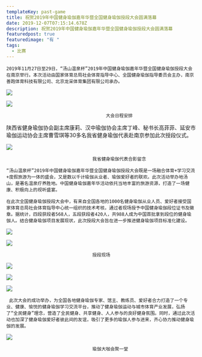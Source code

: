 ```yaml
---
templateKey: past-game
title: 祝贺2019年中国健身瑜伽嘉年华暨全国健身瑜伽授段大会圆满落幕
date: 2019-12-07T07:15:14.678Z
description: 祝贺2019年中国健身瑜伽嘉年华暨全国健身瑜伽授段大会圆满落幕
featuredpost: true
featuredimage: "有 "
tags:
  - 比赛
---
```

    2019年11月27日至29日，“汤山温泉杯”2019年中国健身瑜伽嘉年华暨全国健身瑜伽授段大会在南京举行。本次活动由国家体育总局社会体育指导中心、全国健身瑜伽指导委员会主办，南京善跑体育科技有限公司、北京龙采体育集团有限公司承办。

![](https://demotry.oss-cn-beijing.aliyuncs.com/%E7%A5%9D%E8%B4%BA2019%E5%B9%B4%E4%B8%AD%E5%9B%BD%E5%81%A5%E8%BA%AB%E7%91%9C%E4%BC%BD%E5%98%89%E5%B9%B4%E5%8D%8E%E6%9A%A8%E5%85%A8%E5%9B%BD%E5%81%A5%E8%BA%AB%E7%91%9C%E4%BC%BD%E6%8E%88%E6%AE%B5%E5%A4%A7%E4%BC%9A%E5%9C%86%E6%BB%A1%E8%90%BD%E5%B9%95/1.jpg)

![](https://demotry.oss-cn-beijing.aliyuncs.com/%E7%A5%9D%E8%B4%BA2019%E5%B9%B4%E4%B8%AD%E5%9B%BD%E5%81%A5%E8%BA%AB%E7%91%9C%E4%BC%BD%E5%98%89%E5%B9%B4%E5%8D%8E%E6%9A%A8%E5%85%A8%E5%9B%BD%E5%81%A5%E8%BA%AB%E7%91%9C%E4%BC%BD%E6%8E%88%E6%AE%B5%E5%A4%A7%E4%BC%9A%E5%9C%86%E6%BB%A1%E8%90%BD%E5%B9%95/2.jpg)

                                         大会日程安排

陕西省健身瑜伽协会副主席康莉、汉中瑜伽协会主席丁峰、秘书长高菲菲、延安市瑜伽运动协会主席曹雪琪等30多名我省健身瑜伽代表赴南京参加此次授段仪式。

![](https://demotry.oss-cn-beijing.aliyuncs.com/%E7%A5%9D%E8%B4%BA2019%E5%B9%B4%E4%B8%AD%E5%9B%BD%E5%81%A5%E8%BA%AB%E7%91%9C%E4%BC%BD%E5%98%89%E5%B9%B4%E5%8D%8E%E6%9A%A8%E5%85%A8%E5%9B%BD%E5%81%A5%E8%BA%AB%E7%91%9C%E4%BC%BD%E6%8E%88%E6%AE%B5%E5%A4%A7%E4%BC%9A%E5%9C%86%E6%BB%A1%E8%90%BD%E5%B9%95/3.jpg)

                                    我省健身瑜伽代表合影留念

    “汤山温泉杯”2019年中国健身瑜伽嘉年华暨全国健身瑜伽授段大会既是一场融合体育+学习交流+度假旅游为一体的盛会，又是数以千计瑜伽从业者、瑜伽爱好者的联欢。此次活动举办地汤山，是著名温泉疗养胜地。中国健身瑜伽嘉年华活动依托当地丰富的旅游资源，打造了一场健康、积极向上的视听盛宴。

    在此次全国健身瑜伽授段大会中，有来自全国各地的1000名健身瑜伽从业人员、爱好者接受国家体育总局社会体育指导中心统一组织的技术考核，通过者现场授予中国健身瑜伽段位证书及徽章。据统计，四段获段者568人，五段获段者420人，共988人成为中国首批拿到段位的健身瑜伽人。结合健身瑜伽项目发展现状，此次授段大会旨在进一步推进健身瑜伽项目标准化建设。

![](https://demotry.oss-cn-beijing.aliyuncs.com/%E7%A5%9D%E8%B4%BA2019%E5%B9%B4%E4%B8%AD%E5%9B%BD%E5%81%A5%E8%BA%AB%E7%91%9C%E4%BC%BD%E5%98%89%E5%B9%B4%E5%8D%8E%E6%9A%A8%E5%85%A8%E5%9B%BD%E5%81%A5%E8%BA%AB%E7%91%9C%E4%BC%BD%E6%8E%88%E6%AE%B5%E5%A4%A7%E4%BC%9A%E5%9C%86%E6%BB%A1%E8%90%BD%E5%B9%95/4.jpg)

![](https://demotry.oss-cn-beijing.aliyuncs.com/%E7%A5%9D%E8%B4%BA2019%E5%B9%B4%E4%B8%AD%E5%9B%BD%E5%81%A5%E8%BA%AB%E7%91%9C%E4%BC%BD%E5%98%89%E5%B9%B4%E5%8D%8E%E6%9A%A8%E5%85%A8%E5%9B%BD%E5%81%A5%E8%BA%AB%E7%91%9C%E4%BC%BD%E6%8E%88%E6%AE%B5%E5%A4%A7%E4%BC%9A%E5%9C%86%E6%BB%A1%E8%90%BD%E5%B9%95/5.jpg)

                                    授段现场

![](https://demotry.oss-cn-beijing.aliyuncs.com/%E7%A5%9D%E8%B4%BA2019%E5%B9%B4%E4%B8%AD%E5%9B%BD%E5%81%A5%E8%BA%AB%E7%91%9C%E4%BC%BD%E5%98%89%E5%B9%B4%E5%8D%8E%E6%9A%A8%E5%85%A8%E5%9B%BD%E5%81%A5%E8%BA%AB%E7%91%9C%E4%BC%BD%E6%8E%88%E6%AE%B5%E5%A4%A7%E4%BC%9A%E5%9C%86%E6%BB%A1%E8%90%BD%E5%B9%95/6.jpg)

![](https://demotry.oss-cn-beijing.aliyuncs.com/%E7%A5%9D%E8%B4%BA2019%E5%B9%B4%E4%B8%AD%E5%9B%BD%E5%81%A5%E8%BA%AB%E7%91%9C%E4%BC%BD%E5%98%89%E5%B9%B4%E5%8D%8E%E6%9A%A8%E5%85%A8%E5%9B%BD%E5%81%A5%E8%BA%AB%E7%91%9C%E4%BC%BD%E6%8E%88%E6%AE%B5%E5%A4%A7%E4%BC%9A%E5%9C%86%E6%BB%A1%E8%90%BD%E5%B9%95/7.jpg)

![](https://demotry.oss-cn-beijing.aliyuncs.com/%E7%A5%9D%E8%B4%BA2019%E5%B9%B4%E4%B8%AD%E5%9B%BD%E5%81%A5%E8%BA%AB%E7%91%9C%E4%BC%BD%E5%98%89%E5%B9%B4%E5%8D%8E%E6%9A%A8%E5%85%A8%E5%9B%BD%E5%81%A5%E8%BA%AB%E7%91%9C%E4%BC%BD%E6%8E%88%E6%AE%B5%E5%A4%A7%E4%BC%9A%E5%9C%86%E6%BB%A1%E8%90%BD%E5%B9%95/8.jpg)

     此次大会的成功举办，为全国各地健身瑜伽专家、馆主、教练员、爱好者合力打造了一个专业、健康、愉悦的健身瑜伽学习交流平台，推动了健身瑜伽运动与城市体育产业发展，弘扬了“全民健身”理念，营造了全民健身、共享健身、人人参与的良好健身氛围。同时，通过此次活动也加深了健身瑜伽爱好者彼此间的友谊，吸引了更多的瑜伽人参与进来，齐心协力推动健身瑜伽的发展。

![](https://demotry.oss-cn-beijing.aliyuncs.com/%E7%A5%9D%E8%B4%BA2019%E5%B9%B4%E4%B8%AD%E5%9B%BD%E5%81%A5%E8%BA%AB%E7%91%9C%E4%BC%BD%E5%98%89%E5%B9%B4%E5%8D%8E%E6%9A%A8%E5%85%A8%E5%9B%BD%E5%81%A5%E8%BA%AB%E7%91%9C%E4%BC%BD%E6%8E%88%E6%AE%B5%E5%A4%A7%E4%BC%9A%E5%9C%86%E6%BB%A1%E8%90%BD%E5%B9%95/9.jpg)

                                    瑜伽大咖会聚一堂

<!--EndFragment-->